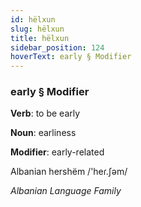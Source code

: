 ```yaml
---
id: hëlxun
slug: hëlxun
title: hëlxun
sidebar_position: 124
hoverText: early § Modifier
---
```


### early § Modifier

**Verb**: to be early

**Noun**: earliness

**Modifier**: early-related

Albanian hershëm /'heɾ.ʃəm/

*Albanian Language Family*